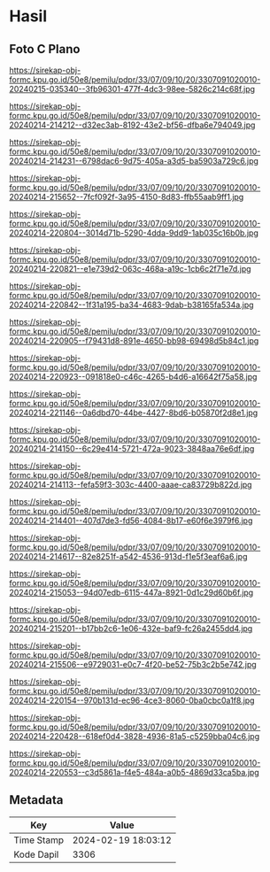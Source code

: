 # Hasil

## Foto C Plano

https://sirekap-obj-formc.kpu.go.id/50e8/pemilu/pdpr/33/07/09/10/20/3307091020010-20240215-035340--3fb96301-477f-4dc3-98ee-5826c214c68f.jpg

https://sirekap-obj-formc.kpu.go.id/50e8/pemilu/pdpr/33/07/09/10/20/3307091020010-20240214-214212--d32ec3ab-8192-43e2-bf56-dfba6e794049.jpg

https://sirekap-obj-formc.kpu.go.id/50e8/pemilu/pdpr/33/07/09/10/20/3307091020010-20240214-214231--6798dac6-9d75-405a-a3d5-ba5903a729c6.jpg

https://sirekap-obj-formc.kpu.go.id/50e8/pemilu/pdpr/33/07/09/10/20/3307091020010-20240214-215652--7fcf092f-3a95-4150-8d83-ffb55aab9ff1.jpg

https://sirekap-obj-formc.kpu.go.id/50e8/pemilu/pdpr/33/07/09/10/20/3307091020010-20240214-220804--3014d71b-5290-4dda-9dd9-1ab035c16b0b.jpg

https://sirekap-obj-formc.kpu.go.id/50e8/pemilu/pdpr/33/07/09/10/20/3307091020010-20240214-220821--e1e739d2-063c-468a-a19c-1cb6c2f71e7d.jpg

https://sirekap-obj-formc.kpu.go.id/50e8/pemilu/pdpr/33/07/09/10/20/3307091020010-20240214-220842--1f31a195-ba34-4683-9dab-b38165fa534a.jpg

https://sirekap-obj-formc.kpu.go.id/50e8/pemilu/pdpr/33/07/09/10/20/3307091020010-20240214-220905--f79431d8-891e-4650-bb98-69498d5b84c1.jpg

https://sirekap-obj-formc.kpu.go.id/50e8/pemilu/pdpr/33/07/09/10/20/3307091020010-20240214-220923--091818e0-c46c-4265-b4d6-a16642f75a58.jpg

https://sirekap-obj-formc.kpu.go.id/50e8/pemilu/pdpr/33/07/09/10/20/3307091020010-20240214-221146--0a6dbd70-44be-4427-8bd6-b05870f2d8e1.jpg

https://sirekap-obj-formc.kpu.go.id/50e8/pemilu/pdpr/33/07/09/10/20/3307091020010-20240214-214150--6c29e414-5721-472a-9023-3848aa76e6df.jpg

https://sirekap-obj-formc.kpu.go.id/50e8/pemilu/pdpr/33/07/09/10/20/3307091020010-20240214-214113--fefa59f3-303c-4400-aaae-ca83729b822d.jpg

https://sirekap-obj-formc.kpu.go.id/50e8/pemilu/pdpr/33/07/09/10/20/3307091020010-20240214-214401--407d7de3-fd56-4084-8b17-e60f6e3979f6.jpg

https://sirekap-obj-formc.kpu.go.id/50e8/pemilu/pdpr/33/07/09/10/20/3307091020010-20240214-214617--82e8251f-a542-4536-913d-f1e5f3eaf6a6.jpg

https://sirekap-obj-formc.kpu.go.id/50e8/pemilu/pdpr/33/07/09/10/20/3307091020010-20240214-215053--94d07edb-6115-447a-8921-0d1c29d60b6f.jpg

https://sirekap-obj-formc.kpu.go.id/50e8/pemilu/pdpr/33/07/09/10/20/3307091020010-20240214-215201--b17bb2c6-1e06-432e-baf9-fc26a2455dd4.jpg

https://sirekap-obj-formc.kpu.go.id/50e8/pemilu/pdpr/33/07/09/10/20/3307091020010-20240214-215506--e9729031-e0c7-4f20-be52-75b3c2b5e742.jpg

https://sirekap-obj-formc.kpu.go.id/50e8/pemilu/pdpr/33/07/09/10/20/3307091020010-20240214-220154--970b131d-ec96-4ce3-8060-0ba0cbc0a1f8.jpg

https://sirekap-obj-formc.kpu.go.id/50e8/pemilu/pdpr/33/07/09/10/20/3307091020010-20240214-220428--618ef0d4-3828-4936-81a5-c5259bba04c6.jpg

https://sirekap-obj-formc.kpu.go.id/50e8/pemilu/pdpr/33/07/09/10/20/3307091020010-20240214-220553--c3d5861a-f4e5-484a-a0b5-4869d33ca5ba.jpg


## Metadata

| Key        | Value               |
| ---------- | ------------------- |
| Time Stamp | 2024-02-19 18:03:12 |
| Kode Dapil | 3306                |



